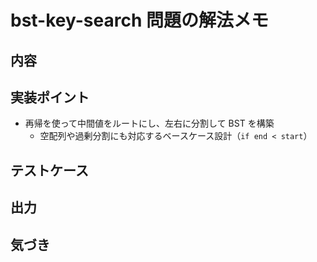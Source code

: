 # bst-key-search 問題の解法メモ

## 内容


## 実装ポイント
- 再帰を使って中間値をルートにし、左右に分割して BST を構築
    - 空配列や過剰分割にも対応するベースケース設計（`if end < start`）


## テストケース


## 出力

## 気づき